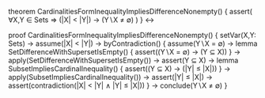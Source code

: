 theorem CardinalitiesFormInequalityImpliesDifferenceNonempty() {
  assert(
    ∀X,Y ∈ Sets ⇒
    (|X| < |Y|) → (Y∖X ≠ ∅)
  )
} ↔

proof CardinalitiesFormInequalityImpliesDifferenceNonempty() {
  setVar(X,Y: Sets) →
  assume(|X| < |Y|) →
  byContradiction() {
    assume(Y∖X = ∅) →
    lemma SetDifferenceWithSupersetIsEmpty() {
      assert((Y∖X = ∅) → (Y ⊆ X))
    } →
    apply(SetDifferenceWithSupersetIsEmpty()) →
    assert(Y ⊆ X) →
    lemma SubsetImpliesCardinalInequality() {
      assert((Y ⊆ X) → (|Y| ≤ |X|))
    } →
    apply(SubsetImpliesCardinalInequality()) →
    assert(|Y| ≤ |X|) →
    assert(contradiction(|X| < |Y| ∧ |Y| ≤ |X|))
  } →
  conclude(Y∖X ≠ ∅)
}